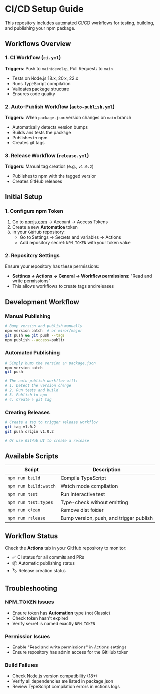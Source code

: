 # CI/CD Setup Guide

This repository includes automated CI/CD workflows for testing, building, and publishing your npm package.

## Workflows Overview

### 1. CI Workflow (`ci.yml`)
**Triggers**: Push to `main`/`develop`, Pull Requests to `main`
- Tests on Node.js 18.x, 20.x, 22.x
- Runs TypeScript compilation
- Validates package structure
- Ensures code quality

### 2. Auto-Publish Workflow (`auto-publish.yml`)
**Triggers**: When `package.json` version changes on `main` branch
- Automatically detects version bumps
- Builds and tests the package
- Publishes to npm
- Creates git tags

### 3. Release Workflow (`release.yml`)
**Triggers**: Manual tag creation (e.g., `v1.0.2`)
- Publishes to npm with the tagged version
- Creates GitHub releases

## Initial Setup

### 1. Configure npm Token
1. Go to [npmjs.com](https://www.npmjs.com) → Account → Access Tokens
2. Create a new **Automation** token
3. In your GitHub repository:
   - Go to Settings → Secrets and variables → Actions
   - Add repository secret: `NPM_TOKEN` with your token value

### 2. Repository Settings
Ensure your repository has these permissions:
- **Settings → Actions → General → Workflow permissions**: "Read and write permissions"
- This allows workflows to create tags and releases

## Development Workflow

### Manual Publishing
```bash
# Bump version and publish manually
npm version patch  # or minor/major
git push && git push --tags
npm publish --access=public
```

### Automated Publishing
```bash
# Simply bump the version in package.json
npm version patch
git push

# The auto-publish workflow will:
# 1. Detect the version change
# 2. Run tests and build
# 3. Publish to npm
# 4. Create a git tag
```

### Creating Releases
```bash
# Create a tag to trigger release workflow
git tag v1.0.2
git push origin v1.0.2

# Or use GitHub UI to create a release
```

## Available Scripts

| Script                | Description                             |
| --------------------- | --------------------------------------- |
| `npm run build`       | Compile TypeScript                      |
| `npm run build:watch` | Watch mode compilation                  |
| `npm run test`        | Run interactive test                    |
| `npm run test:types`  | Type-check without emitting             |
| `npm run clean`       | Remove dist folder                      |
| `npm run release`     | Bump version, push, and trigger publish |

## Workflow Status

Check the **Actions** tab in your GitHub repository to monitor:
- ✅ CI status for all commits and PRs
- 📦 Automatic publishing status
- 🏷️ Release creation status

## Troubleshooting

### NPM_TOKEN Issues
- Ensure token has **Automation** type (not Classic)
- Check token hasn't expired
- Verify secret is named exactly `NPM_TOKEN`

### Permission Issues
- Enable "Read and write permissions" in Actions settings
- Ensure repository has admin access for the GitHub token

### Build Failures
- Check Node.js version compatibility (18+)
- Verify all dependencies are listed in package.json
- Review TypeScript compilation errors in Actions logs
